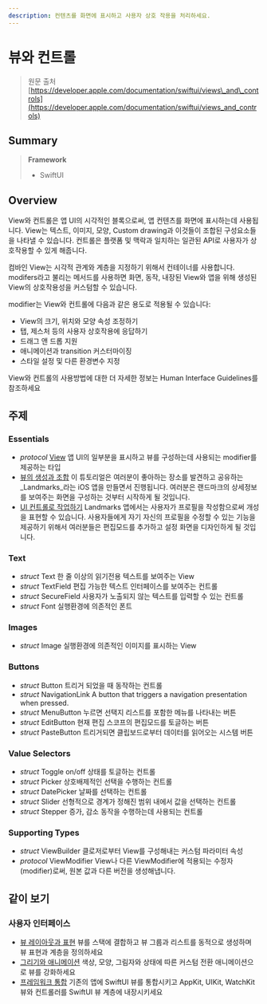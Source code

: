 ```yaml
---
description: 컨텐츠를 화면에 표시하고 사용자 상호 작용을 처리하세요.
---
```


# 뷰와 컨트롤

> 원문 출처  
> [https://developer.apple.com/documentation/swiftui/views\_and\_controls](https://developer.apple.com/documentation/swiftui/views_and_controls)

## Summary

> **Framework**
>
> * SwiftUI

## Overview

View와 컨트롤은 앱 UI의 시각적인 블록으로써, 앱 컨텐츠를 화면에 표시하는데 사용됩니다. View는 텍스트, 이미지, 모양, Custom drawing과 이것들이 조합된 구성요소들을 나타낼 수 있습니다. 컨트롤은 플랫폼 및 맥락과 일치하는 일관된 API로 사용자가 상호작용할 수 있게 해줍니다.

컴바인 View는 시각적 관계와 계층을 지정하기 위해서 컨테이너를 사용합니다. modifers라고 불리는 메서드를 사용하면 화면, 동작, 내장된 View와 앱을 위해 생성된 View의 상호작용성을 커스텀할 수 있습니다.

modifier는 View와 컨트롤에 다음과 같은 용도로 적용될 수 있습니다:

* View의 크기, 위치와 모양 속성 조정하기
* 탭, 제스처 등의 사용자 상호작용에 응답하기
* 드래그 앤 드롭 지원
* 애니메이션과 transition 커스터마이징
* 스타일 설정 및 다른 환경변수 지정

View와 컨트롤의 사용방법에 대한 더 자세한 정보는 Human Interface Guidelines를 참조하세요

## 주제 <a id="topics"></a>

### Essentials

* _protocol_ [View](view.md) 앱 UI의 일부분을 표시하고 뷰를 구성하는데 사용되는 modifier를 제공하는 타입
* [뷰의 생성과 조합](https://developer.apple.com/tutorials/swiftui/creating-and-combining-views) 이 튜토리얼은 여러분이 좋아하는 장소를 발견하고 공유하는 _Landmarks_라는 iOS 앱을 만들면서 진행됩니다. 여러분은 랜드마크의 상세정보를 보여주는 화면을 구성하는 것부터 시작하게 될 것입니다.
* [UI 컨트롤로 작업하기](https://developer.apple.com/tutorials/swiftui/working-with-ui-controls) Landmarks 앱에서는 사용자가 프로필을 작성함으로써 개성을 표현할 수 있습니다. 사용자들에게 자기 자신의 프로필을 수정할 수 있는 기능을 제공하기 위해서 여러분들은 편집모드를 추가하고 설정 화면을 디자인하게 될 것입니다.

### Text

* _struct_ Text 한 줄 이상의 읽기전용 텍스트를 보여주는 View
* _struct_ TextField 편집 가능한 텍스트 인터페이스를 보여주는 컨트롤
* _struct_ SecureField 사용자가 노출되지 않는 텍스트를 입력할 수 있는 컨트롤
* _struct_ Font 실행환경에 의존적인 폰트

### Images

* _struct_ Image 실행환경에 의존적인 이미지를 표시하는 View

### Buttons

* _struct_ Button 트리거 되었을 때 동작하는 컨트롤
* _struct_ NavigationLink A button that triggers a navigation presentation when pressed.
* _struct_ MenuButton 누르면 선택지 리스트를 포함한 메뉴를 나타내는 버튼
* _struct_ EditButton 현재 편집 스코프의 편집모드를 토글하는 버튼
* _struct_ PasteButton 트리거되면 클립보드로부터 데이터를 읽어오는 시스템 버튼

### Value Selectors

* _struct_ Toggle on/off 상태를 토글하는 컨트롤
* _struct_ Picker 상호배제적인 선택을 수행하는 컨트롤
* _struct_ DatePicker 날짜를 선택하는 컨트롤
* _struct_ Slider 선형적으로 경계가 정해진 범위 내에서 값을 선택하는 컨트롤
* _struct_ Stepper 증가, 감소 동작을 수행하는데 사용되는 컨트롤

### Supporting Types

* _struct_ ViewBuilder 클로저로부터 View를 구성해내는 커스텀 파라미터 속성
* _protocol_ ViewModifier View나 다른 ViewModifier에 적용되는 수정자\(modifier\)로써, 원본 값과 다른 버전을 생성해냅니다.

## 같이 보기 <a id="see-also"></a>

### 사용자 인터페이스 <a id="user-interface"></a>

* [뷰 레이아웃과 표현](../view-layout-and-presentation.md) 뷰를 스택에 결합하고 뷰 그룹과 리스트를 동적으로 생성하며 뷰 표현과 계층을 정의하세요
* [그리기와 애니메이션](../drawing-and-animation.md) 색상, 모양, 그림자와 상태에 따른 커스텀 전환 애니메이션으로 뷰를 강화하세요
* [프레임워크 통합](../framework-intergration.md) 기존의 앱에 SwiftUI 뷰를 통합시키고 AppKit, UIKit, WatchKit 뷰와 컨트롤러를 SwiftUI 뷰 계층에 내장시키세요

